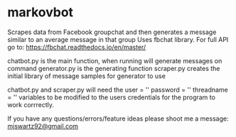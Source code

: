# markovbot
Scrapes data from Facebook groupchat and then generates a message similar to an average message in that group
Uses fbchat library.  For full API go to: https://fbchat.readthedocs.io/en/master/

chatbot.py is the main function, when running will generate messages on command
generator.py is the generating function
scraper.py creates the initial library of message samples for generator to use

chatbot.py and scraper.py will need the 
user = '<username>'
password = '<password>'
threadname = '<threadid>'
variables to be modified to the users credentials for the program to work corrrectly.

If you have any questions/errors/feature ideas please shoot me a message: mjswartz92@gmail.com
